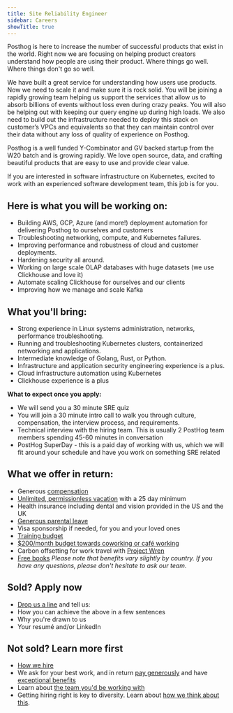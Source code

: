 ```yaml
---
title: Site Reliability Engineer
sidebar: Careers
showTitle: true
---
```

Posthog is here to increase the number of successful products that exist in the world. Right now we are focusing on helping product creators understand how people are using their product. Where things go well. Where things don't go so well.

We have built a great service for understanding how users use products. Now we need to scale it and make sure it is rock solid. You will be joining a rapidly growing team helping us support the services that allow us to absorb billions of events without loss even during crazy peaks. You will also be helping out with keeping our query engine up during high loads.
We also need to build out the infrastructure needed to deploy this stack on customer’s VPCs and equivalents so that they can maintain control over their data without any loss of quality of experience on Posthog.

Posthog is a well funded Y-Combinator and GV backed startup from the W20 batch and is growing rapidly. We love open source, data, and crafting beautiful products that are easy to use and provide clear value.

If you are interested in software infrastructure on Kubernetes, excited to work with an experienced software development team, this job is for you.

## Here is what you will be working on:
* Building AWS, GCP, Azure (and more!) deployment automation for delivering Posthog to ourselves and customers
* Troubleshooting networking, compute, and Kubernetes failures.
* Improving performance and robustness of cloud and customer deployments.
* Hardening security all around.
* Working on large scale OLAP databases with huge datasets (we use Clickhouse and love it)
* Automate scaling Clickhouse for ourselves and our clients
* Improving how we manage and scale Kafka

## What you'll bring:
* Strong experience in Linux systems administration, networks, performance troubleshooting.
* Running and troubleshooting Kubernetes clusters, containerized networking and applications.
* Intermediate knowledge of Golang, Rust, or Python.
* Infrastructure and application security engineering experience is a plus.
* Cloud infrastructure automation using Kubernetes
* Clickhouse experience is a plus

**What to expect once you apply:**
* We will send you a 30 minute SRE quiz
* You will join a 30 minute intro call to walk you through culture, compensation, the interview process, and requirements.
* Technical interview with the hiring team. This is usually 2 PostHog team members spending 45-60 minutes in conversation
* PostHog SuperDay - this is a paid day of working with us, which we will fit around your schedule and have you work on something SRE related

## What we offer in return:
* Generous [compensation](/handbook/people/compensation)
* [Unlimited, permissionless vacation](/handbook/people/time-off) with a 25 day minimum
* Health insurance including dental and vision provided in the US and the UK
* [Generous parental leave](/handbook/people/time-off)
* Visa sponsorship if needed, for you and your loved ones
* [Training budget](/handbook/people/training)
* [$200/month budget towards coworking or café working](/handbook/people/spending-money)
* Carbon offsetting for work travel with [Project Wren](https://www.wren.co/)
* [Free books](/handbook/people/training#books)
*Please note that benefits vary slightly by country. If you have any questions, please don't hesitate to ask our team.*

## Sold? Apply now
* [Drop us a line](22ABB4D4D3@jobs.workablemail.com) and tell us:
* How you can achieve the above in a few sentences
* Why you're drawn to us
* Your resumé and/or LinkedIn

## Not sold? Learn more first
* [How we hire](/careers#our-interview-process)
* We ask for your best work, and in return [pay generously](/handbook/people/compensation) and have [exceptional benefits](/careers/#benefits)
* Learn about [the team you'd be working with](/handbook/company/team)
* Getting hiring right is key to diversity. Learn about [how we think about this](/handbook/company/diversity).
